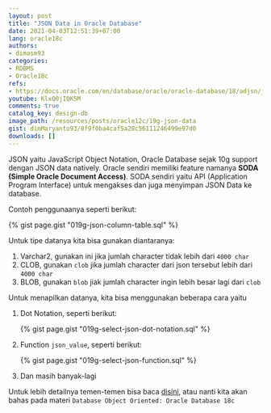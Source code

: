 ```yaml
---
layout: post
title: "JSON Data in Oracle Database"
date: 2021-04-03T12:51:39+07:00
lang: oracle18c
authors:
- dimasm93
categories:
- RDBMS
- Oracle18c
refs: 
- https://docs.oracle.com/en/database/oracle/oracle-database/18/adjsn/json-data.html#GUID-615A4146-6DC0-4E66-9AD0-CD74C90D208A
youtube: KlxQ0jIQK5M
comments: true
catalog_key: design-db
image_path: /resources/posts/oracle12c/19g-json-data
gist: dimMaryanto93/8f9f0ba4caf5a28c56111246499e97d0
downloads: []
---
```


JSON yaitu JavaScript Object Notation, Oracle Database sejak 10g support dengan JSON data natively. Oracle sendiri memiliki feature namanya **SODA (Simple Oracle Document Access)**.
SODA sendiri yaitu API (Application Program Interface) untuk mengakses dan juga menyimpan JSON Data ke database.

<!--more-->

Contoh penggunaanya seperti berikut:

{% gist page.gist "019g-json-column-table.sql" %}

Untuk tipe datanya kita bisa gunakan diantaranya:

1. Varchar2, gunakan ini jika jumlah character tidak lebih dari `4000 char`
2. CLOB, gunakan `clob` jika jumlah character dari json tersebut lebih dari `4000 char`
3. BLOB, gunakan `blob` jiak jumlah character ingin lebih besar lagi dari `clob`

Untuk menapilkan datanya, kita bisa menggunakan beberapa cara yaitu 

1. Dot Notation, seperti berikut:

    {% gist page.gist "019g-select-json-dot-notation.sql" %}

2. Function `json_value`, seperti berikut:

    {% gist page.gist "019g-select-json-function.sql" %}

3. Dan masih banyak-lagi

Untuk lebih detailnya temen-temen bisa baca [disini](https://docs.oracle.com/en/database/oracle/oracle-database/18/adjsn/query-json-data.html#GUID-119E5069-77F2-45DC-B6F0-A1B312945590), atau nanti kita akan bahas pada materi `Database Object Oriented: Oracle Database 18c`